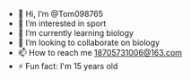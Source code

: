 - 👋 Hi, I’m @Tom098765
- 👀 I’m interested in sport
- 🌱 I’m currently learning biology
- 💞️ I’m looking to collaborate on biology
- 📫 How to reach me 18705731006@163.com
- ⚡ Fun fact: I'm 15 years old

<!---
Tom098765/Tom098765 is a ✨ special ✨ repository because its `README.md` (this file) appears on your GitHub profile.
You can click the Preview link to take a look at your changes.
--->
